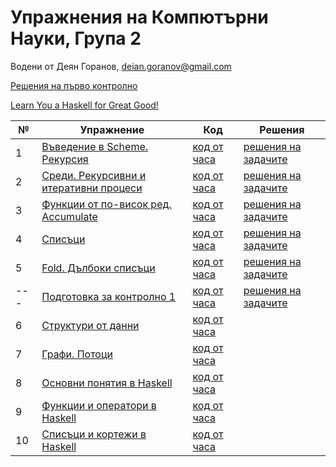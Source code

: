 # Упражнения на Компютърни Науки, Група 2

Водени от Деян Горанов, deian.goranov@gmail.com

[Решения на първо контролно](exam-01/solutions)

[Learn You a Haskell for Great Good!](http://learnyouahaskell.com/chapters)

| №   | Упражнение                                   | Код                   | Решения                       |
| --- | -------------------------------------------- | --------------------- | ----------------------------- |
|  1  | [Въведение в Scheme. Рекурсия][1e]           | [код от часа][1c]     | [решения на задачите][1s]     |
|  2  | [Среди. Рекурсивни и итеративни процеси][2e] | [код от часа][2c]     | [решения на задачите][2s]     |
|  3  | [Функции от по-висок ред. Accumulate][3e]    | [код от часа][3c]     | [решения на задачите][3s]     |
|  4  | [Списъци][4e]                                | [код от часа][4c]     | [решения на задачите][4s]     |
|  5  | [Fold. Дълбоки списъци][5e]                  | [код от часа][5c]     | [решения на задачите][5s]     |
| --- | [Подготовка за контролно 1][prep1e]          | [код от часа][prep1c] | [решения на задачите][prep1s] |
|  6  | [Структури от данни][6e]                     | [код от часа][6c]     |
|  7  | [Графи. Потоци][7e]                          | [код от часа][7c]     |
|  8  | [Основни понятия в Haskell][8e]              | [код от часа][8c]     |
|  9  | [Функции и оператори в Haskell][9e]          | [код от часа][9c]     |
| 10  | [Списъци и кортежи в Haskell][10e]           | [код от часа][10c]    |

[1e]: 01--introduction-to-scheme--recursion
[1c]: 01--introduction-to-scheme--recursion/class.rkt
[1s]: 01--introduction-to-scheme--recursion/solutions.rkt

[2e]: 02--recursive-and-iterative-processes
[2c]: 02--recursive-and-iterative-processes/class.rkt
[2s]: 02--recursive-and-iterative-processes/solutions

[3e]: 03--higher-order-functions--accumulate
[3c]: 03--higher-order-functions--accumulate/class.rkt
[3s]: 03--higher-order-functions--accumulate/solutions

[4e]: 04--lists
[4c]: 04--lists/class.rkt
[4s]: 04--lists/solutions

[5e]: 05--fold--deep-lists
[5c]: 05--fold--deep-lists/class.rkt
[5s]: 05--fold--deep-lists/solutions

[prep1e]: exam-01/prep
[prep1c]: exam-01/prep/class.rkt
[prep1s]: exam-01/prep/solutions

[6e]: 06--ads
[6c]: 06--ads/class.rkt

[7e]: 07--graphs--streams
[7c]: 07--graphs--streams/class.rkt

[8e]: 08--haskell-basics
[8c]: 08--haskell-basics/class.hs

[9e]: 09--haskell-functions-and-operators
[9c]: 09--haskell-functions-and-operators/class.hs

[10e]: 10--haskell-lists
[10c]: 10--haskell-lists/class.hs
